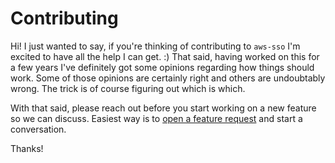# Contributing

Hi!  I just wanted to say, if you're thinking of contributing to `aws-sso`
I'm excited to have all the help I can get. :)  That said, having worked
on this for a few years I've definitely got some opinions regarding how
things should work.  Some of those opinions are certainly right and others
are undoubtably wrong.  The trick is of course figuring out which is
which.

With that said, please reach out before you start working on a new
feature so we can discuss.  Easiest way is to
[open a feature request](
https://github.com/synfinatic/aws-sso-cli/issues/new?assignees=&labels=enhancement&projects=&template=feature_request.md&title=)
and start a conversation.

Thanks!
